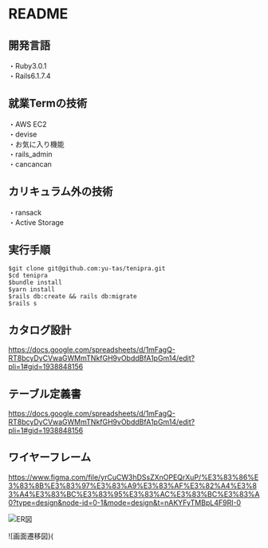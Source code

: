 # README

## 開発言語
・Ruby3.0.1<br>
・Rails6.1.7.4<br>
## 就業Termの技術
・AWS EC2<br>
・devise<br>
・お気に入り機能<br>
・rails_admin<br>
・cancancan<br>
## カリキュラム外の技術
・ransack<br>
・Active Storage<br>
## 実行手順
```
$git clone git@github.com:yu-tas/tenipra.git
$cd tenipra
$bundle install
$yarn install
$rails db:create && rails db:migrate
$rails s
```
## カタログ設計
https://docs.google.com/spreadsheets/d/1mFagQ-RT8bcyDyCVwaGWMmTNkfGH9vObddBfA1pGm14/edit?pli=1#gid=1938848156
## テーブル定義書
https://docs.google.com/spreadsheets/d/1mFagQ-RT8bcyDyCVwaGWMmTNkfGH9vObddBfA1pGm14/edit?pli=1#gid=1938848156
## ワイヤーフレーム
https://www.figma.com/file/yrCuCW3hDSsZXnOPEQrXuP/%E3%83%86%E3%83%8B%E3%83%97%E3%83%A9%E3%83%AF%E3%82%A4%E3%83%A4%E3%83%BC%E3%83%95%E3%83%AC%E3%83%BC%E3%83%A0?type=design&node-id=0-1&mode=design&t=nAKYFyTMBpL4F9RI-0

![ER図](https://github.com/yu-tas/tenipra/blob/master/ER%E5%9B%B3.drawio.png)


![画面遷移図}(

